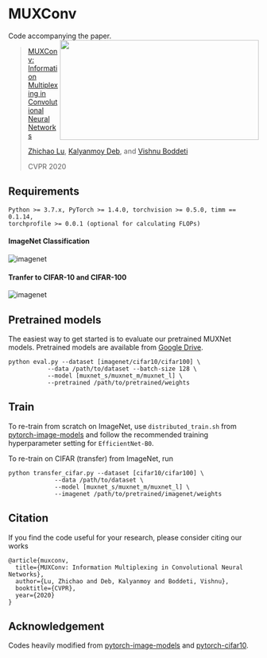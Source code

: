 # MUXConv
Code accompanying the paper. 
<img align="right" width="400" height="201" src="http://hal.cse.msu.edu/assets/images/papers/2020-cvpr-muxnet.png">
> [MUXConv: Information Multiplexing in Convolutional Neural Networks](http://hal.cse.msu.edu/papers/muxnet/)
>
> [Zhichao Lu](https://www.zhichaolu.com), [Kalyanmoy Deb](https://www.egr.msu.edu/~kdeb/), and [Vishnu Boddeti](http://hal.cse.msu.edu/team/vishnu-boddeti/)
>
> CVPR 2020


## Requirements
``` 
Python >= 3.7.x, PyTorch >= 1.4.0, torchvision >= 0.5.0, timm == 0.1.14, 
torchprofile >= 0.0.1 (optional for calculating FLOPs)
```

#### ImageNet Classification
![imagenet](https://www.zhichaolu.com/images/2020-cvpr-muxnet-imagenet.png)

#### Tranfer to CIFAR-10 and CIFAR-100
![imagenet](https://www.zhichaolu.com/images/2020-cvpr-muxnet-cifar.png)

## Pretrained models
The easiest way to get started is to evaluate our pretrained MUXNet models. Pretrained models are available from [Google Drive](https://drive.google.com/drive/folders/1E00PbnqS69bksriH7tJKyqTxYsb07OhS?usp=sharing). 
``` shell
python eval.py --dataset [imagenet/cifar10/cifar100] \
	       --data /path/to/dataset --batch-size 128 \
	       --model [muxnet_s/muxnet_m/muxnet_l] \ 
	       --pretrained /path/to/pretrained/weights
```

## Train
To re-train from scratch on ImageNet, use `distributed_train.sh` from [pytorch-image-models](https://github.com/rwightman/pytorch-image-models) and follow the recommended training hyperparameter setting for `EfficientNet-B0`. 

To re-train on CIFAR (transfer) from ImageNet, run
```shell
python transfer_cifar.py --dataset [cifar10/cifar100] \
			 --data /path/to/dataset \
			 --model [muxnet_s/muxnet_m/muxnet_l] \
			 --imagenet /path/to/pretrained/imagenet/weights
```

## Citation
If you find the code useful for your research, please consider citing our works
``` 
@article{muxconv,
  title={MUXConv: Information Multiplexing in Convolutional Neural Networks},
  author={Lu, Zhichao and Deb, Kalyanmoy and Boddeti, Vishnu},
  booktitle={CVPR},
  year={2020}
}
```

## Acknowledgement 
Codes heavily modified from [pytorch-image-models](https://github.com/rwightman/pytorch-image-models) and [pytorch-cifar10](https://github.com/kuangliu/pytorch-cifar). 
